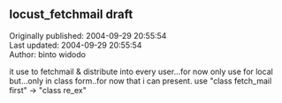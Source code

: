## locust_fetchmail draft  
Originally published: 2004-09-29 20:55:54  
Last updated: 2004-09-29 20:55:54  
Author: binto widodo  
  
it use to fetchmail & distribute into every user...for now only use for local
but...only in class form..for now that i can present.
use "class fetch_mail first" -> "class re_ex"